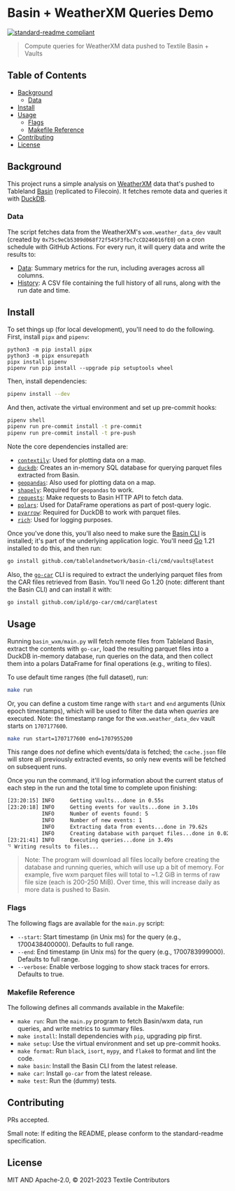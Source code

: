 # Basin + WeatherXM Queries Demo

[![standard-readme compliant](https://img.shields.io/badge/standard--readme-OK-green.svg)](https://github.com/RichardLitt/standard-readme)

> Compute queries for WeatherXM data pushed to Textile Basin + Vaults

## Table of Contents

- [Background](#background)
  - [Data](#data)
- [Install](#install)
- [Usage](#usage)
  - [Flags](#flags)
  - [Makefile Reference](#makefile-reference)
- [Contributing](#contributing)
- [License](#license)

## Background

This project runs a simple analysis on [WeatherXM](https://weatherxm.com/) data that's pushed to Tableland [Basin](https://github.com/tablelandnetwork/basin-cli) (replicated to Filecoin). It fetches remote data and queries it with [DuckDB](https://duckdb.org).

### Data

The script fetches data from the WeatherXM's `wxm.weather_data_dev` vault (created by `0x75c9eCb5309d068f72f545F3fbc7cCD246016fE0`) on a cron schedule with GitHub Actions. For every run, it will query data and write the results to:

- [Data](./Data.md): Summary metrics for the run, including averages across all columns.
- [History](./history.csv): A CSV file containing the full history of all runs, along with the run date and time.

## Install

To set things up (for local development), you'll need to do the following. First, install `pipx` and `pipenv`:

```
python3 -m pip install pipx
python3 -m pipx ensurepath
pipx install pipenv
pipenv run pip install --upgrade pip setuptools wheel
```

Then, install dependencies:

```sh
pipenv install --dev
```

And then, activate the virtual environment and set up pre-commit hooks:

```sh
pipenv shell
pipenv run pre-commit install -t pre-commit
pipenv run pre-commit install -t pre-push
```

Note the core dependencies installed are:

- [`contextily`](https://contextily.readthedocs.io/en/latest/): Used for plotting data on a map.
- [`duckdb`](https://duckdb.org/docs/api/python/overview): Creates an in-memory SQL database for querying parquet files extracted from Basin.
- [`geopandas`](https://geopandas.org/en/stable/): Also used for plotting data on a map.
- [`shapely`](https://pypi.org/project/shapely/): Required for `geopandas` to work.
- [`requests`](https://pypi.org/project/requests/): Make requests to Basin HTTP API to fetch data.
- [`polars`](https://pola.rs/): Used for DataFrame operations as part of post-query logic.
- [`pyarrow`](https://pypi.org/project/pyarrow/): Required for DuckDB to work with parquet files.
- [`rich`](https://github.com/Textualize/rich): Used for logging purposes.

Once you've done this, you'll also need to make sure the [Basin CLI](https://github.com/tablelandnetwork/basin-cli) is installed; it's part of the underlying application logic. You'll need [Go](https://go.dev/doc/install) 1.21 installed to do this, and then run:

```sh
go install github.com/tablelandnetwork/basin-cli/cmd/vaults@latest
```

Also, the [`go-car`](https://github.com/ipld/go-car) CLI is required to extract the underlying parquet files from the CAR files retrieved from Basin. You'll need Go 1.20 (note: different thant the Basin CLI) and can install it with:

```sh
go install github.com/ipld/go-car/cmd/car@latest
```

## Usage

Running `basin_wxm/main.py` will fetch remote files from Tableland Basin, extract the contents with `go-car`, load the resulting parquet files into a DuckDB in-memory database, run queries on the data, and then collect them into a polars DataFrame for final operations (e.g., writing to files).

To use default time ranges (the full dataset), run:

```sh
make run
```

Or, you can define a custom time range with `start` and `end` arguments (Unix epoch timestamps), which will be used to filter the data when _queries_ are executed. Note: the timestamp range for the `wxm.weather_data_dev` vault starts on `1707177600`.

```sh
make run start=1707177600 end=1707955200
```

This range does _not_ define which events/data is fetched; the `cache.json` file will store all previously extracted events, so only new events will be fetched on subsequent runs.

Once you run the command, it'll log information about the current status of each step in the run and the total time to complete upon finishing:

```sh
[23:20:15] INFO     Getting vaults...done in 0.55s
[23:20:18] INFO     Getting events for vaults...done in 3.10s
           INFO     Number of events found: 5
           INFO     Number of new events: 1
           INFO     Extracting data from events...done in 79.62s
           INFO     Creating database with parquet files...done in 0.02s
[23:21:41] INFO     Executing queries...done in 3.49s
⠙ Writing results to files...
```

> Note: The program will download all files locally before creating the database and running queries, which will use up a bit of memory. For example, five wxm parquet files will total to ~1.2 GiB in terms of raw file size (each is 200-250 MiB). Over time, this will increase daily as more data is pushed to Basin.

### Flags

The following flags are available for the `main.py` script:

- `--start`: Start timestamp (in Unix ms) for the query (e.g., 1700438400000). Defaults to full range.
- `--end`: End timestamp (in Unix ms) for the query (e.g., 1700783999000). Defaults to full range.
- `--verbose`: Enable verbose logging to show stack traces for errors. Defaults to true.

### Makefile Reference

The following defines all commands available in the Makefile:

- `make run`: Run the `main.py` program to fetch Basin/wxm data, run queries, and write metrics to summary files.
- `make install`: Install dependencies with `pip`, upgrading pip first.
- `make setup`: Use the virtual environment and set up pre-commit hooks.
- `make format`: Run `black`, `isort`, `mypy`, and `flake8` to format and lint the code.
- `make basin`: Install the Basin CLI from the latest release.
- `make car`: Install `go-car` from the latest release.
- `make test`: Run the (dummy) tests.

## Contributing

PRs accepted.

Small note: If editing the README, please conform to the standard-readme specification.

## License

MIT AND Apache-2.0, © 2021-2023 Textile Contributors
